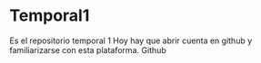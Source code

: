 # Temporal1
Es el repositorio temporal 1
Hoy hay que abrir cuenta en github y familiarizarse con esta  plataforma.
Github
